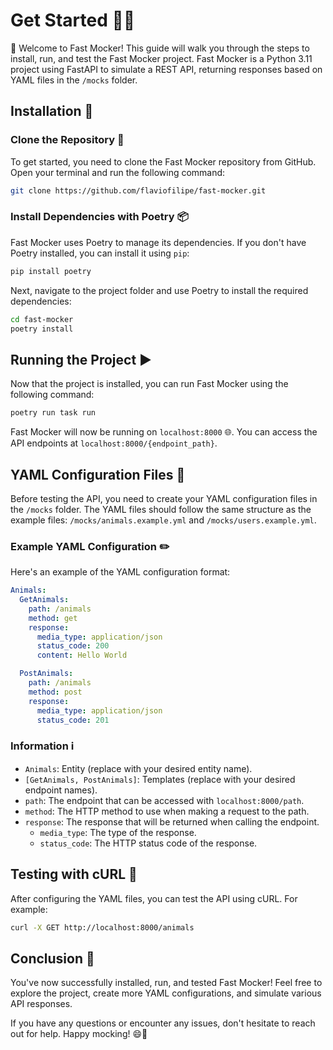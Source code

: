 # Get Started 👨‍💻

👋 Welcome to Fast Mocker! This guide will walk you through the steps to install, run, and test the Fast Mocker project. Fast Mocker is a Python 3.11 project using FastAPI to simulate a REST API, returning responses based on YAML files in the `/mocks` folder.

## Installation 🚀

### Clone the Repository 🔗

To get started, you need to clone the Fast Mocker repository from GitHub. Open your terminal and run the following command:

```bash
git clone https://github.com/flaviofilipe/fast-mocker.git
```

### Install Dependencies with Poetry 📦

Fast Mocker uses Poetry to manage its dependencies. If you don't have Poetry installed, you can install it using `pip`:

```bash
pip install poetry
```

Next, navigate to the project folder and use Poetry to install the required dependencies:

```bash
cd fast-mocker
poetry install
```

## Running the Project ▶️

Now that the project is installed, you can run Fast Mocker using the following command:

```bash
poetry run task run
```

Fast Mocker will now be running on `localhost:8000` 🌐. You can access the API endpoints at `localhost:8000/{endpoint_path}`.

## YAML Configuration Files 📄

Before testing the API, you need to create your YAML configuration files in the `/mocks` folder. The YAML files should follow the same structure as the example files: `/mocks/animals.example.yml` and `/mocks/users.example.yml`.

### Example YAML Configuration ✏️

Here's an example of the YAML configuration format:

```yaml
Animals:
  GetAnimals:
    path: /animals
    method: get
    response:
      media_type: application/json
      status_code: 200
      content: Hello World

  PostAnimals:
    path: /animals
    method: post
    response:
      media_type: application/json
      status_code: 201
```

### Information ℹ️

- `Animals`: Entity (replace with your desired entity name).
- `[GetAnimals, PostAnimals]`: Templates (replace with your desired endpoint names).
- `path`: The endpoint that can be accessed with `localhost:8000/path`.
- `method`: The HTTP method to use when making a request to the path.
- `response`: The response that will be returned when calling the endpoint.
  - `media_type`: The type of the response.
  - `status_code`: The HTTP status code of the response.

## Testing with cURL 🧪

After configuring the YAML files, you can test the API using cURL. For example:

```bash
curl -X GET http://localhost:8000/animals
```

## Conclusion 🎉

You've now successfully installed, run, and tested Fast Mocker! Feel free to explore the project, create more YAML configurations, and simulate various API responses.

If you have any questions or encounter any issues, don't hesitate to reach out for help. Happy mocking! 😄🚀
